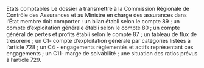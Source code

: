 Etats comptables
Le dossier à transmettre à la Commission Régionale de Contrôle des Assurances et au Ministre en charge des assurances dans l’État membre doit comporter :
un bilan établi selon le compte 89 ;
un compte d’exploitation générale établi selon le compte 80 ;
un compte général de pertes et profits établi selon le compte 87 ;
un tableau de flux de trésorerie ;
un C1- compte d’exploitation générale par catégories listées à l’article 728 ;
un C4 - engagements réglementés et actifs représentant ces engagements ;
un C11- marge de solvabilité ;
une situation des ratios prévus à l’article 729.